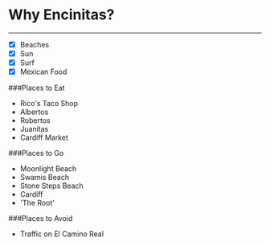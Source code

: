 # Why Encinitas?
---

- [x] Beaches
- [x] Sun
- [x] Surf
- [x] Mexican Food

###Places to Eat
* Rico's Taco Shop
* Albertos
* Robertos
* Juanitas
* Cardiff Market

###Places to Go
* Moonlight Beach
* Swamis Beach
* Stone Steps Beach
* Cardiff
* 'The Root'

###Places to Avoid
* Traffic on El Camino Real
